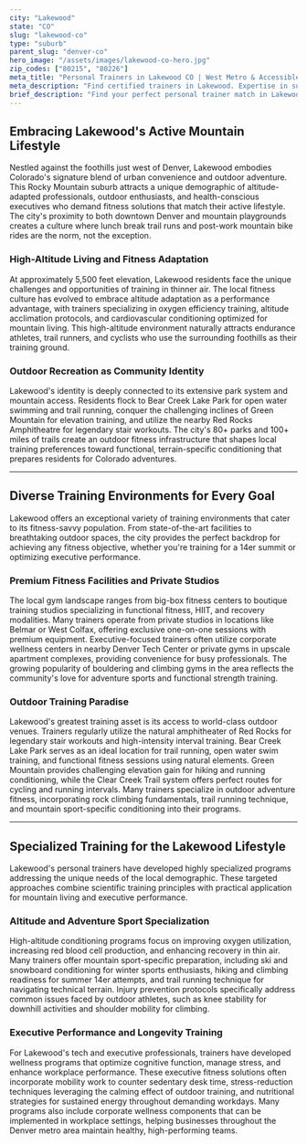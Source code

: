 ```yaml
---
city: "Lakewood"
state: "CO"
slug: "lakewood-co"
type: "suburb"
parent_slug: "denver-co"
hero_image: "/assets/images/lakewood-co-hero.jpg"
zip_codes: ["80215", "80226"]
meta_title: "Personal Trainers in Lakewood CO | West Metro & Accessible Fitness"
meta_description: "Find certified trainers in Lakewood. Expertise in suburban gyms, community health, and West Metro area fitness routines."
brief_description: "Find your perfect personal trainer match in Lakewood, CO, where high-altitude fitness meets outdoor adventure. Our expert trainers specialize in altitude conditioning, outdoor endurance training, and executive wellness programs tailored to Lakewood's active lifestyle. Whether you're training for mountain sports, seeking injury prevention for skiing and hiking, or optimizing performance in Denver's thin air, we connect you with certified professionals who understand Rocky Mountain fitness. Get matched with trainers who leverage local terrain at Bear Creek Lake Park, Green Mountain, and nearby Red Rocks for transformative results. Start your personalized fitness journey today!"
---
```

## Embracing Lakewood's Active Mountain Lifestyle

Nestled against the foothills just west of Denver, Lakewood embodies Colorado's signature blend of urban convenience and outdoor adventure. This Rocky Mountain suburb attracts a unique demographic of altitude-adapted professionals, outdoor enthusiasts, and health-conscious executives who demand fitness solutions that match their active lifestyle. The city's proximity to both downtown Denver and mountain playgrounds creates a culture where lunch break trail runs and post-work mountain bike rides are the norm, not the exception.

### High-Altitude Living and Fitness Adaptation

At approximately 5,500 feet elevation, Lakewood residents face the unique challenges and opportunities of training in thinner air. The local fitness culture has evolved to embrace altitude adaptation as a performance advantage, with trainers specializing in oxygen efficiency training, altitude acclimation protocols, and cardiovascular conditioning optimized for mountain living. This high-altitude environment naturally attracts endurance athletes, trail runners, and cyclists who use the surrounding foothills as their training ground.

### Outdoor Recreation as Community Identity

Lakewood's identity is deeply connected to its extensive park system and mountain access. Residents flock to Bear Creek Lake Park for open water swimming and trail running, conquer the challenging inclines of Green Mountain for elevation training, and utilize the nearby Red Rocks Amphitheatre for legendary stair workouts. The city's 80+ parks and 100+ miles of trails create an outdoor fitness infrastructure that shapes local training preferences toward functional, terrain-specific conditioning that prepares residents for Colorado adventures.

---

## Diverse Training Environments for Every Goal

Lakewood offers an exceptional variety of training environments that cater to its fitness-savvy population. From state-of-the-art facilities to breathtaking outdoor spaces, the city provides the perfect backdrop for achieving any fitness objective, whether you're training for a 14er summit or optimizing executive performance.

### Premium Fitness Facilities and Private Studios

The local gym landscape ranges from big-box fitness centers to boutique training studios specializing in functional fitness, HIIT, and recovery modalities. Many trainers operate from private studios in locations like Belmar or West Colfax, offering exclusive one-on-one sessions with premium equipment. Executive-focused trainers often utilize corporate wellness centers in nearby Denver Tech Center or private gyms in upscale apartment complexes, providing convenience for busy professionals. The growing popularity of bouldering and climbing gyms in the area reflects the community's love for adventure sports and functional strength training.

### Outdoor Training Paradise

Lakewood's greatest training asset is its access to world-class outdoor venues. Trainers regularly utilize the natural amphitheater of Red Rocks for legendary stair workouts and high-intensity interval training. Bear Creek Lake Park serves as an ideal location for trail running, open water swim training, and functional fitness sessions using natural elements. Green Mountain provides challenging elevation gain for hiking and running conditioning, while the Clear Creek Trail system offers perfect routes for cycling and running intervals. Many trainers specialize in outdoor adventure fitness, incorporating rock climbing fundamentals, trail running technique, and mountain sport-specific conditioning into their programs.

---

## Specialized Training for the Lakewood Lifestyle

Lakewood's personal trainers have developed highly specialized programs addressing the unique needs of the local demographic. These targeted approaches combine scientific training principles with practical application for mountain living and executive performance.

### Altitude and Adventure Sport Specialization

High-altitude conditioning programs focus on improving oxygen utilization, increasing red blood cell production, and enhancing recovery in thin air. Many trainers offer mountain sport-specific preparation, including ski and snowboard conditioning for winter sports enthusiasts, hiking and climbing readiness for summer 14er attempts, and trail running technique for navigating technical terrain. Injury prevention protocols specifically address common issues faced by outdoor athletes, such as knee stability for downhill activities and shoulder mobility for climbing.

### Executive Performance and Longevity Training

For Lakewood's tech and executive professionals, trainers have developed wellness programs that optimize cognitive function, manage stress, and enhance workplace performance. These executive fitness solutions often incorporate mobility work to counter sedentary desk time, stress-reduction techniques leveraging the calming effect of outdoor training, and nutritional strategies for sustained energy throughout demanding workdays. Many programs also include corporate wellness components that can be implemented in workplace settings, helping businesses throughout the Denver metro area maintain healthy, high-performing teams.